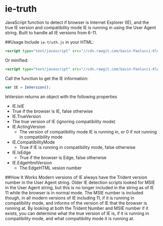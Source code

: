 # ie-truth
JavaScript function to detect if browser is Internet Explorer (IE), and the true IE version and compatibility mode IE is running in using the User Agent string. Built to handle all IE versions from 6-11.

##Usage
Include ``ie-truth.js`` in your HTML:

```html
<script type="text/javascript" src="//cdn.rawgit.com/Gavin-Paolucci-Kleinow/ie-truth/master/ie-truth.js"></script>
```

Or minified:
```html
<script type="text/javascript" src="//cdn.rawgit.com/Gavin-Paolucci-Kleinow/ie-truth/master/ie-truth.min.js"></script>
```

Call the function to get the IE information:
```javascript
var IE = IeVersion();
```

IeVersion returns an object with the following properties
* IE.IsIE
 * True if the browser is IE, false otherwise
* IE.TrueVersion
 * The true version of IE (ignoring compatibility mode)
* IE.ActingVersion
  * The version of compatibility mode IE is running in, or 0 if not running in compatibility mode
* IE.CompatibilityMode
  * True if IE is running in compatibility mode, false otherwise
* IE.IsEdge
  * True if the browser is Edge, false otherwise
* IE.EdgeHtmlVersion
  * The EdgeHTML vesion number

##How It Works
Modern versions of IE always have the Trident version number in the User Agent string. Older IE detection scripts looked for MSIE in the User Agent string, but this is no longer included in the string as of IE 11 while the browser is in normal mode. The MSIE number is included though, in all modern versions of IE including 11, if it is running in compatibility mode, and informs of the version of IE that the browser is running at. By looking at both the Trident Number and MSIE number if it exists, you can determine what the true version of IE is, if it is running in compatibility mode, and what compatibility mode it is running at.
